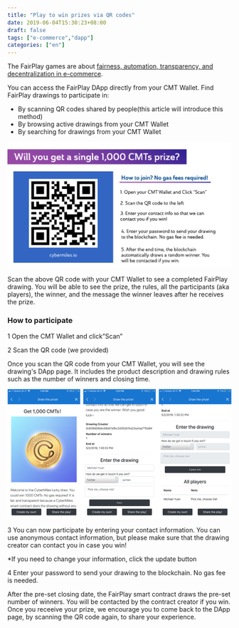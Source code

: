```yaml
---
title: "Play to win prizes via QR codes"
date: 2019-06-04T15:30:23+08:00
draft: false
tags: ["e-commerce","dapp"] 
categories: ["en"] 
---
```


The FairPlay games are about [fairness, automation, transparency, and decentralization in e-commerce](/post/20190602-fairplay-en/).

You can access the FairPlay DApp directly from your CMT Wallet. Find FairPlay drawings to participate in:

* By scanning QR codes shared by people(this article will introduce this method)
* By browsing active drawings from your CMT Wallet 
* By searching for drawings from your CMT Wallet

![](/images/20190502-fairplay-01.png)

Scan the above QR code with your CMT Wallet to see a completed FairPlay drawing. You will be able to see the prize, the rules, all the participants (aka players), the winner, and the message the winner leaves after he receives the prize. 

### How to participate

1 Open the CMT Wallet and click”Scan”


2 Scan the QR code (we provided)

Once you scan the QR code from your CMT Wallet, you will see the drawing's DApp page. It includes the product description and drawing rules such as the number of winners and closing time.

![](/images/20190502-fairplay-02.png)

3 You can now participate by entering your contact information. You can use anonymous contact information, but please make sure that the drawing creator can contact you in case you win!

*If you need to change your information, click the update button

4 Enter your password to send your drawing to the blockchain. No gas fee is needed.

After the pre-set closing date, the FairPlay smart contract draws the pre-set number of winners. You will be contacted by the contract creator if you win. Once you receeive your prize, we encourage you to come back to the DApp page, by scanning the QR code again, to share your experience.

